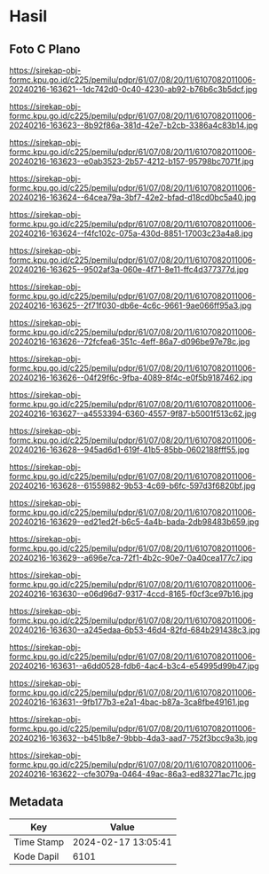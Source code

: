 # Hasil

## Foto C Plano

https://sirekap-obj-formc.kpu.go.id/c225/pemilu/pdpr/61/07/08/20/11/6107082011006-20240216-163621--1dc742d0-0c40-4230-ab92-b76b6c3b5dcf.jpg

https://sirekap-obj-formc.kpu.go.id/c225/pemilu/pdpr/61/07/08/20/11/6107082011006-20240216-163623--8b92f86a-381d-42e7-b2cb-3386a4c83b14.jpg

https://sirekap-obj-formc.kpu.go.id/c225/pemilu/pdpr/61/07/08/20/11/6107082011006-20240216-163623--e0ab3523-2b57-4212-b157-95798bc7071f.jpg

https://sirekap-obj-formc.kpu.go.id/c225/pemilu/pdpr/61/07/08/20/11/6107082011006-20240216-163624--64cea79a-3bf7-42e2-bfad-d18cd0bc5a40.jpg

https://sirekap-obj-formc.kpu.go.id/c225/pemilu/pdpr/61/07/08/20/11/6107082011006-20240216-163624--f4fc102c-075a-430d-8851-17003c23a4a8.jpg

https://sirekap-obj-formc.kpu.go.id/c225/pemilu/pdpr/61/07/08/20/11/6107082011006-20240216-163625--9502af3a-060e-4f71-8e11-ffc4d377377d.jpg

https://sirekap-obj-formc.kpu.go.id/c225/pemilu/pdpr/61/07/08/20/11/6107082011006-20240216-163625--2f71f030-db6e-4c6c-9661-9ae066ff95a3.jpg

https://sirekap-obj-formc.kpu.go.id/c225/pemilu/pdpr/61/07/08/20/11/6107082011006-20240216-163626--72fcfea6-351c-4eff-86a7-d096be97e78c.jpg

https://sirekap-obj-formc.kpu.go.id/c225/pemilu/pdpr/61/07/08/20/11/6107082011006-20240216-163626--04f29f6c-9fba-4089-8f4c-e0f5b9187462.jpg

https://sirekap-obj-formc.kpu.go.id/c225/pemilu/pdpr/61/07/08/20/11/6107082011006-20240216-163627--a4553394-6360-4557-9f87-b5001f513c62.jpg

https://sirekap-obj-formc.kpu.go.id/c225/pemilu/pdpr/61/07/08/20/11/6107082011006-20240216-163628--945ad6d1-619f-41b5-85bb-0602188fff55.jpg

https://sirekap-obj-formc.kpu.go.id/c225/pemilu/pdpr/61/07/08/20/11/6107082011006-20240216-163628--61559882-9b53-4c69-b6fc-597d3f6820bf.jpg

https://sirekap-obj-formc.kpu.go.id/c225/pemilu/pdpr/61/07/08/20/11/6107082011006-20240216-163629--ed21ed2f-b6c5-4a4b-bada-2db98483b659.jpg

https://sirekap-obj-formc.kpu.go.id/c225/pemilu/pdpr/61/07/08/20/11/6107082011006-20240216-163629--a696e7ca-72f1-4b2c-90e7-0a40cea177c7.jpg

https://sirekap-obj-formc.kpu.go.id/c225/pemilu/pdpr/61/07/08/20/11/6107082011006-20240216-163630--e06d96d7-9317-4ccd-8165-f0cf3ce97b16.jpg

https://sirekap-obj-formc.kpu.go.id/c225/pemilu/pdpr/61/07/08/20/11/6107082011006-20240216-163630--a245edaa-6b53-46d4-82fd-684b291438c3.jpg

https://sirekap-obj-formc.kpu.go.id/c225/pemilu/pdpr/61/07/08/20/11/6107082011006-20240216-163631--a6dd0528-fdb6-4ac4-b3c4-e54995d99b47.jpg

https://sirekap-obj-formc.kpu.go.id/c225/pemilu/pdpr/61/07/08/20/11/6107082011006-20240216-163631--9fb177b3-e2a1-4bac-b87a-3ca8fbe49161.jpg

https://sirekap-obj-formc.kpu.go.id/c225/pemilu/pdpr/61/07/08/20/11/6107082011006-20240216-163632--b451b8e7-9bbb-4da3-aad7-752f3bcc9a3b.jpg

https://sirekap-obj-formc.kpu.go.id/c225/pemilu/pdpr/61/07/08/20/11/6107082011006-20240216-163622--cfe3079a-0464-49ac-86a3-ed83271ac71c.jpg


## Metadata

| Key        | Value               |
| ---------- | ------------------- |
| Time Stamp | 2024-02-17 13:05:41 |
| Kode Dapil | 6101                |



